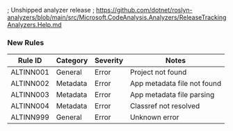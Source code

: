 ; Unshipped analyzer release
; https://github.com/dotnet/roslyn-analyzers/blob/main/src/Microsoft.CodeAnalysis.Analyzers/ReleaseTrackingAnalyzers.Help.md

### New Rules

Rule ID | Category | Severity | Notes
--------|----------|----------|-------
ALTINN001 | General | Error | Project not found
ALTINN002 | Metadata | Error | App metadata file not found
ALTINN003 | Metadata | Error | App metadata file parsing
ALTINN004 | Metadata | Error | Classref not resolved
ALTINN999 | General | Error | Unknown error
